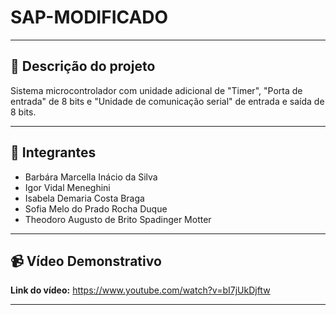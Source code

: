 # SAP-MODIFICADO

 ---
 
## 🤖 Descrição do projeto
Sistema microcontrolador com unidade adicional de "Timer", "Porta de entrada" de 8 bits e "Unidade de comunicação serial" de entrada e saída de 8 bits.

 ---
 
## 👩 Integrantes
- Barbára Marcella Inácio da Silva
- Igor Vidal Meneghini 
- Isabela Demaria Costa Braga
- Sofia Melo do Prado Rocha Duque
- Theodoro Augusto de Brito Spadinger Motter

 ---

## 📹 Vídeo Demonstrativo

**Link do vídeo:** 
https://www.youtube.com/watch?v=bI7jUkDjftw

---

